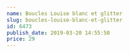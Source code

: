```yaml
---
name: Boucles Louise blanc et glitter
slug: boucles-louise-blanc-et-glitter
id: 6473
publish_date: 2019-03-20 14:55:50
price: 29
---
```

